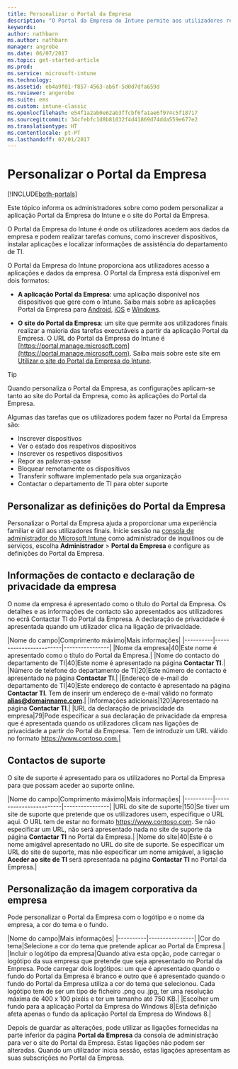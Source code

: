 ```yaml
---
title: Personalizar o Portal da Empresa
description: "O Portal da Empresa do Intune permite aos utilizadores realizar tarefas comuns, como inscrever dispositivos, instalar aplicações e localizar informações do departamento de TI."
keywords: 
author: nathbarn
ms.author: nathbarn
manager: angrobe
ms.date: 06/07/2017
ms.topic: get-started-article
ms.prod: 
ms.service: microsoft-intune
ms.technology: 
ms.assetid: eb4a9f01-f857-4563-ab6f-5d0d7dfa659d
ms.reviewer: angerobe
ms.suite: ems
ms.custom: intune-classic
ms.openlocfilehash: e54f1a2ab0e62ab3ffcbf6fa1ae6f974c5f18717
ms.sourcegitcommit: 34cfebfc1d8b81032f4d41869d74dda559e677e2
ms.translationtype: HT
ms.contentlocale: pt-PT
ms.lasthandoff: 07/01/2017
---
```

# <a name="customize-the-company-portal"></a>Personalizar o Portal da Empresa

[!INCLUDE[both-portals](./includes/note-for-both-portals.md)]

Este tópico informa os administradores sobre como podem personalizar a aplicação Portal da Empresa do Intune e o site do Portal da Empresa.

O Portal da Empresa do Intune é onde os utilizadores acedem aos dados da empresa e podem realizar tarefas comuns, como inscrever dispositivos, instalar aplicações e localizar informações de assistência do departamento de TI.

O Portal da Empresa do Intune proporciona aos utilizadores acesso a aplicações e dados da empresa. O Portal da Empresa está disponível em dois formatos:

-   **A aplicação Portal da Empresa**: uma aplicação disponível nos dispositivos que gere com o Intune. Saiba mais sobre as aplicações Portal da Empresa para [Android](/intune-user-help/using-your-android-device-with-intune), [iOS](/intune-user-help/using-your-iOS-or-macOS-device-with-intune) e [Windows](/intune-user-help/using-your-windows-device-with-intune).


- **O site do Portal da Empresa**: um site que permite aos utilizadores finais realizar a maioria das tarefas executáveis a partir da aplicação Portal da Empresa. O URL do Portal da Empresa do Intune é [https://portal.manage.microsoft.com](https://portal.manage.microsoft.com). Saiba mais sobre este site em [Utilizar o site do Portal da Empresa do Intune](/intune-user-help/using-the-intune-company-portal-website).

> [!TIP]
> Quando personaliza o Portal da Empresa, as configurações aplicam-se tanto ao site do Portal da Empresa, como às aplicações do Portal da Empresa.

Algumas das tarefas que os utilizadores podem fazer no Portal da Empresa são:

-   Inscrever dispositivos
-   Ver o estado dos respetivos dispositivos
-   Inscrever os respetivos dispositivos
-   Repor as palavras-passe
-   Bloquear remotamente os dispositivos
-   Transferir software implementado pela sua organização
-   Contactar o departamento de TI para obter suporte

## <a name="customize-company-portal-settings"></a>Personalizar as definições do Portal da Empresa
Personalizar o Portal da Empresa ajuda a proporcionar uma experiência familiar e útil aos utilizadores finais. Inicie sessão na [consola de administrador do Microsoft Intune](https://manage.microsoft.com) como administrador de inquilinos ou de serviços, escolha **Administrador** &gt; **Portal da Empresa** e configure as definições do Portal da Empresa.

## <a name="company-contact-information-and-privacy-statement"></a>Informações de contacto e declaração de privacidade da empresa
O nome da empresa é apresentado como o título do Portal da Empresa. Os detalhes e as informações de contacto são apresentados aos utilizadores no ecrã Contactar TI do Portal da Empresa. A declaração de privacidade é apresentada quando um utilizador clica na ligação de privacidade.

|Nome do campo|Comprimento máximo|Mais informações|
    |----------|------------------------|----------------|
    |Nome da empresa|40|Este nome é apresentado como o título do Portal da Empresa.|
    |Nome do contacto do departamento de TI|40|Este nome é apresentado na página **Contactar TI**.|
    |Número de telefone do departamento de TI|20|Este número de contacto é apresentado na página **Contactar TI**.|
    |Endereço de e-mail do departamento de TI|40|Este endereço de contacto é apresentado na página **Contactar TI**. Tem de inserir um endereço de e-mail válido no formato **alias@domainname.com**.|
    |Informações adicionais|120|Apresentado na página **Contactar TI**.|
    |URL da declaração de privacidade da empresa|79|Pode especificar a sua declaração de privacidade da empresa que é apresentada quando os utilizadores clicam nas ligações de privacidade a partir do Portal da Empresa. Tem de introduzir um URL válido no formato https://www.contoso.com.|

## <a name="support-contacts"></a>Contactos de suporte
O site de suporte é apresentado para os utilizadores no Portal da Empresa para que possam aceder ao suporte online.

|Nome do campo|Comprimento máximo|Mais informações|
    |----------|------------------------|----------------|
    |URL do site de suporte|150|Se tiver um site de suporte que pretende que os utilizadores usem, especifique o URL aqui. O URL tem de estar no formato https://www.contoso.com. Se não especificar um URL, não será apresentado nada no site de suporte da página **Contactar TI** no Portal da Empresa.|
    |Nome do site|40|Este é o nome amigável apresentado no URL do site de suporte. Se especificar um URL do site de suporte, mas não especificar um nome amigável, a ligação **Aceder ao site de TI** será apresentada na página **Contactar TI** no Portal da Empresa.|

## <a name="company-branding-customization"></a>Personalização da imagem corporativa da empresa
Pode personalizar o Portal da Empresa com o logótipo e o nome da empresa, a cor do tema e o fundo.

|Nome do campo|Mais informações|
    |----------|----------------|
    |Cor do tema|Selecione a cor do tema que pretende aplicar ao Portal da Empresa.|
    |Incluir o logótipo da empresa|Quando ativa esta opção, pode carregar o logótipo da sua empresa que pretende que seja apresentado no Portal da Empresa. Pode carregar dois logótipos: um que é apresentado quando o fundo do Portal da Empresa é branco e outro que é apresentado quando o fundo do Portal da Empresa utiliza a cor do tema que selecionou. Cada logótipo tem de ser um tipo de ficheiro .png ou .jpg, ter uma resolução máxima de 400 x 100 pixéis e ter um tamanho até 750 KB.|
    |Escolher um fundo para a aplicação Portal da Empresa do Windows 8|Esta definição afeta apenas o fundo da aplicação Portal da Empresa do Windows 8.|


Depois de guardar as alterações, pode utilizar as ligações fornecidas na parte inferior da página **Portal da Empresa** da consola de administração para ver o site do Portal da Empresa. Estas ligações não podem ser alteradas. Quando um utilizador inicia sessão, estas ligações apresentam as suas subscrições no Portal da Empresa.
